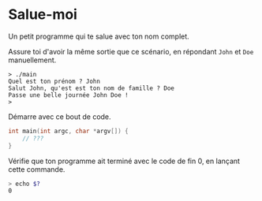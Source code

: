 # Salue-moi
Un petit programme qui te salue avec ton nom complet.

Assure toi d'avoir la même sortie que ce scénario, en répondant `John` et `Doe` manuellement.
```
> ./main
Quel est ton prénom ? John
Salut John, qu'est est ton nom de famille ? Doe
Passe une belle journée John Doe !
>
```

Démarre avec ce bout de code.
```c
int main(int argc, char *argv[]) {
    // ???
}
```

Vérifie que ton programme ait terminé avec le code de fin 0, en lançant cette commande.
```sh
> echo $?
0
```
